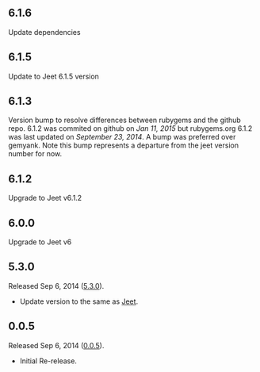 ## 6.1.6

Update dependencies

## 6.1.5

Update to Jeet 6.1.5 version

## 6.1.3

Version bump to resolve differences between rubygems and the github repo.
6.1.2 was commited on github on _Jan 11, 2015_ but rubygems.org 6.1.2 was last updated on _September 23, 2014_.
A bump was preferred over gemyank. Note this bump represents a departure from the jeet version number for now.

## 6.1.2

Upgrade to Jeet v6.1.2

## 6.0.0

Upgrade to Jeet v6

## 5.3.0

Released Sep 6, 2014 ([5.3.0](https://github.com/corysimmons/jeet-rails/tree/v5.3.0)).

* Update version to the same as [Jeet](https://github.com/mojotech/jeet/).

## 0.0.5

Released Sep 6, 2014 ([0.0.5](https://github.com/corysimmons/jeet-rails/tree/v0.0.5)).

* Initial Re-release.
